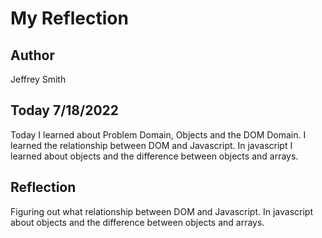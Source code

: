 # My Reflection

## Author

Jeffrey Smith

## Today 7/18/2022

Today I learned about Problem Domain, Objects and the DOM Domain. I learned the relationship between DOM and Javascript. In javascript I learned about objects and the difference between objects and arrays.

## Reflection

Figuring out what relationship between DOM and Javascript. In javascript about objects and the difference between objects and arrays.